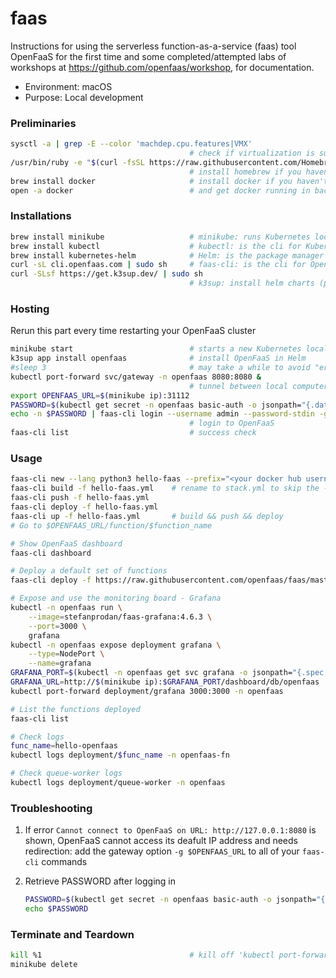 # faas

Instructions for using the serverless function-as-a-service (faas) tool OpenFaaS for the first time and some completed/attempted labs of workshops at https://github.com/openfaas/workshop, for documentation.

- Environment: macOS
- Purpose: Local development

### Preliminaries

``` bash
sysctl -a | grep -E --color 'machdep.cpu.features|VMX' 
                                        # check if virtualization is supported
/usr/bin/ruby -e "$(curl -fsSL https://raw.githubusercontent.com/Homebrew/install/master/install)"
                                        # install homebrew if you haven't
brew install docker                     # install docker if you haven't
open -a docker                          # and get docker running in background
```

### Installations

``` bash
brew install minikube                   # minikube: runs Kubernetes locally - as a single-node cluster on a local VM
brew install kubectl                    # kubectl: is the cli for Kubernetes
brew install kubernetes-helm            # Helm: is the package manager for Kubernetes
curl -sL cli.openfaas.com | sudo sh     # faas-cli: is the cli for OpenFaas - this is the official installation command
curl -SLsf https://get.k3sup.dev/ | sudo sh
                                        # k3sup: install helm charts (packages), including OpenFaaS, easier
```

### Hosting

Rerun this part every time restarting your OpenFaaS cluster

``` bash
minikube start                          # starts a new Kubernetes local cluster
k3sup app install openfaas              # install OpenFaaS in Helm
#sleep 3                                # may take a while to avoid "error: unable to forward port because pod is not running. Current status=Pending" and get the Pod (cluster) ready
kubectl port-forward svc/gateway -n openfaas 8080:8080 &
                                        # tunnel between local computer with the Kubernetes cluster
export OPENFAAS_URL=$(minikube ip):31112
PASSWORD=$(kubectl get secret -n openfaas basic-auth -o jsonpath="{.data.basic-auth-password}" | base64 --decode; echo)                  # generate password for OpenFaaS and register it
echo -n $PASSWORD | faas-cli login --username admin --password-stdin -g $OPENFAAS_URL
                                        # login to OpenFaaS
faas-cli list                           # success check
```

### Usage

``` bash
faas-cli new --lang python3 hello-faas --prefix="<your docker hub username>"
faas-cli build -f hello-faas.yml    # rename to stack.yml to skip the -f flag
faas-cli push -f hello-faas.yml
faas-cli deploy -f hello-faas.yml
faas-cli up -f hello-faas.yml       # build && push && deploy
# Go to $OPENFAAS_URL/function/$function_name

# Show OpenFaaS dashboard
faas-cli dashboard

# Deploy a default set of functions
faas-cli deploy -f https://raw.githubusercontent.com/openfaas/faas/master/stack.yml

# Expose and use the monitoring board - Grafana
kubectl -n openfaas run \
    --image=stefanprodan/faas-grafana:4.6.3 \
    --port=3000 \
    grafana
kubectl -n openfaas expose deployment grafana \
    --type=NodePort \
    --name=grafana
GRAFANA_PORT=$(kubectl -n openfaas get svc grafana -o jsonpath="{.spec.ports[0].nodePort}")
GRAFANA_URL=http://$(minikube ip):$GRAFANA_PORT/dashboard/db/openfaas
kubectl port-forward deployment/grafana 3000:3000 -n openfaas

# List the functions deployed
faas-cli list

# Check logs
func_name=hello-openfaas
kubectl logs deployment/$func_name -n openfaas-fn

# Check queue-worker logs
kubectl logs deployment/queue-worker -n openfaas
```

### Troubleshooting

1. If error `Cannot connect to OpenFaaS on URL: http://127.0.0.1:8080` is shown, OpenFaaS cannot access its deafult IP address and needs redirection: add the gateway option `-g $OPENFAAS_URL` to all of your `faas-cli` commands
2. Retrieve PASSWORD after logging in

    ``` bash
    PASSWORD=$(kubectl get secret -n openfaas basic-auth -o jsonpath="{.data.basic-auth-password)" | base64 --decode; echo)
    echo $PASSWORD
    ```

### Terminate and Teardown

``` bash
kill %1                                 # kill off 'kubectl port-forward svc/gateway -n openfaas 8080:8080' (if it is still the first job)
minikube delete
```